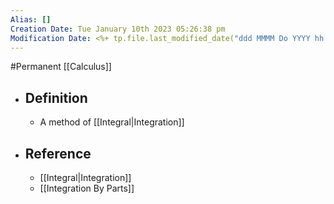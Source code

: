 ```yaml
---
Alias: []
Creation Date: Tue January 10th 2023 05:26:38 pm 
Modification Date: <%+ tp.file.last_modified_date("ddd MMMM Do YYYY hh:mm:ss a") %>
---
```

#Permanent [[Calculus]]

- ## Definition
	- A method of [[Integral|Integration]]
- ## Reference
	- [[Integral|Integration]]
	- [[Integration By Parts]]
